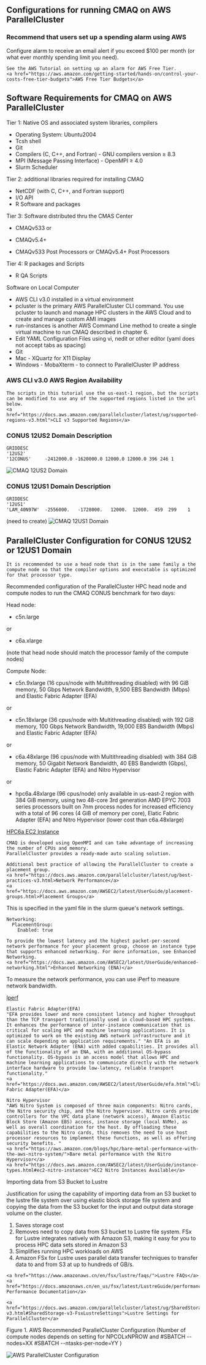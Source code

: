 ## Configurations for running CMAQ on AWS ParallelCluster

### Recommend that users set up a spending alarm using AWS 

Configure alarm to receive an email alert if you exceed $100 per month (or what ever monthly spending limit you need).

```{seealso}
See the AWS Tutorial on setting up an alarm for AWS Free Tier.
<a href="https://aws.amazon.com/getting-started/hands-on/control-your-costs-free-tier-budgets">AWS Free Tier Budgets</a>
```

## Software Requirements for CMAQ on AWS ParallelCluster

Tier 1: Native OS and associated system libraries, compilers

* Operating System: Ubuntu2004 
* Tcsh shell
* Git
* Compilers (C, C++, and Fortran) - GNU compilers version ≥ 8.3
* MPI (Message Passing Interface) -  OpenMPI ≥ 4.0
* Slurm Scheduler

Tier 2: additional libraries required for installing CMAQ 

* NetCDF (with C, C++, and Fortran support)
* I/O API
* R Software and packages

Tier 3: Software distributed thru the CMAS Center

* CMAQv533 
or 
* CMAQv5.4+

* CMAQv533 Post Processors 
or 
CMAQv5.4+ Post Processors

Tier 4: R packages and Scripts

* R QA Scripts

Software on Local Computer

* AWS CLI v3.0 installed in a virtual environment
* pcluster is the primary AWS ParallelCluster CLI command. You use pcluster to launch and manage HPC clusters in the AWS Cloud and to create and manage custom AMI images
* run-instances is another AWS Command Line method to create a single virtual machine to run CMAQ described in chapter 6.
* Edit YAML Configuration Files using vi, nedit or other editor (yaml does not accept tabs as spacing)
* Git
* Mac - XQuartz for X11 Display
* Windows - MobaXterm  - to connect to ParallelCluster IP address

### AWS CLI v3.0 AWS Region Availability


```{note}
The scripts in this tutorial use the us-east-1 region, but the scripts can be modified to use any of the supported regions listed in the url below.
<a href="https://docs.aws.amazon.com/parallelcluster/latest/ug/supported-regions-v3.html">CLI v3 Supported Regions</a>
```



### CONUS 12US2 Domain Description

```
GRIDDESC
'12US2'
'12CONUS'     -2412000.0 -1620000.0 12000.0 12000.0 396 246 1
```

![CMAQ 12US2 Domain](../../qa_plots/tileplots/CMAQ_ACONC_12US2_Benchmark_Tileplot.png)

### CONUS 12US1 Domain Description

```
GRIDDESC
'12US1'
'LAM_40N97W'  -2556000.   -1728000.   12000.  12000.  459  299    1
```
(need to create)
![CMAQ 12US1 Domain](../../qa_plots/tileplots/CMAQ_ACONC_12US1_Benchmark_Tileplot.png)

##  ParallelCluster Configuration for CONUS 12US2 or 12US1 Domain

```{note}
It is recommended to use a head node that is in the same family a the compute node so that the compiler options and executable is optimized for that processor type.
```

Recommended configuration of the ParallelCluster HPC head node and compute nodes to run the CMAQ CONUS benchmark for two days:

Head node:

* c5n.large

or

* c6a.xlarge

(note that head node should match the processor family of the compute nodes)

Compute Node:

* c5n.9xlarge (16 cpus/node with Multithreading disabled)
with 96 GiB memory, 50 Gbps Network Bandwidth, 9,500 EBS Bandwidth (Mbps) and Elastic Fabric Adapter (EFA)

or

* c5n.18xlarge  (36 cpus/node with Multithreading disabled)
with 192 GiB memory, 100 Gbps Network Bandwidth, 19,000 EBS Bandwidth (Mbps) and Elastic Fabric Adapter (EFA)

or

* c6a.48xlarge (96 cpus/node with Multithreading disabled)
with 384 GiB memory, 50 Gigabit Network Bandwidth, 40 EBS Bandwidth (Gbps), Elastic Fabric Adapter (EFA) and Nitro Hypervisor

or

* hpc6a.48xlarge (96 cpus/node) only available in us-east-2 region
with 384 GiB memory, using two 48-core 3rd generation AMD EPYC 7003 series processors built on 7nm process nodes for increased efficiency with a total of 96 cores (4 GiB of memory per core), Elatic Fabric Adapter (EFA) and Nitro Hypervisor (lower cost than c6a.48xlarge)

<a href="https://aws.amazon.com/ec2/instance-types/hpc6/">HPC6a EC2 Instance</a>

```{note}
CMAQ is developed using OpenMPI and can take advantage of increasing the number of CPUs and memory. 
ParallelCluster provides a ready-made auto scaling solution.
```

```{note}
Additional best practice of allowing the ParallelCluster to create a placement group.
<a href="https://docs.aws.amazon.com/parallelcluster/latest/ug/best-practices-v3.html>Network Performance</a>
<a href="https://docs.aws.amazon.com/AWSEC2/latest/UserGuide/placement-groups.html>Placement Groups</a>
```

This is specified in the yaml file in the slurm queue's network settings.

```
Networking:
  PlacementGroup:
    Enabled: true
```


```{note}
To provide the lowest latency and the highest packet-per-second network performance for your placement group, choose an instance type that supports enhanced networking. For more information, see Enhanced Networking.
<a href="https://docs.aws.amazon.com/AWSEC2/latest/UserGuide/enhanced-networking.html">Enhanced Networking (ENA)</a>
```

To measure the network performance, you can use iPerf to measure network bandwidth.

<a href="https://iperf.fr/">Iperf</a>

```{note}
Elastic Fabric Adapter(EFA)
"EFA provides lower and more consistent latency and higher throughput than the TCP transport traditionally used in cloud-based HPC systems. It enhances the performance of inter-instance communication that is critical for scaling HPC and machine learning applications. It is optimized to work on the existing AWS network infrastructure and it can scale depending on application requirements." "An EFA is an Elastic Network Adapter (ENA) with added capabilities. It provides all of the functionality of an ENA, with an additional OS-bypass functionality. OS-bypass is an access model that allows HPC and machine learning applications to communicate directly with the network interface hardware to provide low-latency, reliable transport functionality."
<a href="https://docs.aws.amazon.com/AWSEC2/latest/UserGuide/efa.html">Elastic Fabric Adapter(EFA)</a>
```

```{note}
Nitro Hypervisor 
"AWS Nitro System is composed of three main components: Nitro cards, the Nitro security chip, and the Nitro hypervisor. Nitro cards provide controllers for the VPC data plane (network access), Amazon Elastic Block Store (Amazon EBS) access, instance storage (local NVMe), as well as overall coordination for the host. By offloading these capabilities to the Nitro cards, this removes the need to use host processor resources to implement these functions, as well as offering security benefits. "
<a href="https://aws.amazon.com/blogs/hpc/bare-metal-performance-with-the-aws-nitro-system/">Bare metal performance with the Nitro Hypervisor</a>
<a href="https://docs.aws.amazon.com/AWSEC2/latest/UserGuide/instance-types.html#ec2-nitro-instances">EC2 Nitro Instances Available</a>
```

Importing data from S3 Bucket to Lustre

Justification for using the capability of importing data from an S3 bucket to the lustre file system over using elastic block storage file system and copying the data from the S3 bucket for the input and output data storage volume on the cluster.

1. Saves storage cost
2. Removes need to copy data from S3 bucket to Lustre file system. FSx for Lustre integrates natively with Amazon S3, making it easy for you to process HPC data sets stored in Amazon S3
3. Simplifies running HPC workloads on AWS
4. Amazon FSx for Lustre uses parallel data transfer techniques to transfer data to and from S3 at up to hundreds of GB/s.

```{seealso}
<a href="https://www.amazonaws.cn/en/fsx/lustre/faqs/">Lustre FAQs</a>
<a href="https://docs.amazonaws.cn/en_us/fsx/latest/LustreGuide/performance.html">Lustre Performance Documentation</a>
```

```{note} To find the default settings for Lustre see:
<a href="https://docs.aws.amazon.com/parallelcluster/latest/ug/SharedStorage-v3.html#SharedStorage-v3-FsxLustreSettings">Lustre Settings for ParallelCluster</a>
```



Figure 1. AWS Recommended ParallelCluster Configuration (Number of compute nodes depends on setting for NPCOLxNPROW and #SBATCH --nodes=XX #SBATCH --ntasks-per-node=YY )

![AWS ParallelCluster Configuration](../../diagrams/aws_parallel_cluster.png)


